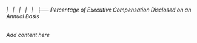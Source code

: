 ###### |   |   |   |   |   ├── Percentage of Executive Compensation Disclosed on an Annual Basis

*Add content here*